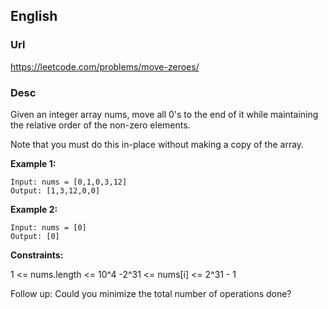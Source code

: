 ## English

### Url
https://leetcode.com/problems/move-zeroes/

### Desc

Given an integer array nums, move all 0's to the end of it while maintaining the relative order of the non-zero elements.

Note that you must do this in-place without making a copy of the array.

**Example 1:**

```
Input: nums = [0,1,0,3,12]
Output: [1,3,12,0,0]
```

**Example 2:**

```
Input: nums = [0]
Output: [0]
```

**Constraints:**

1 <= nums.length <= 10^4
-2^31 <= nums[i] <= 2^31 - 1
 

Follow up: Could you minimize the total number of operations done?
